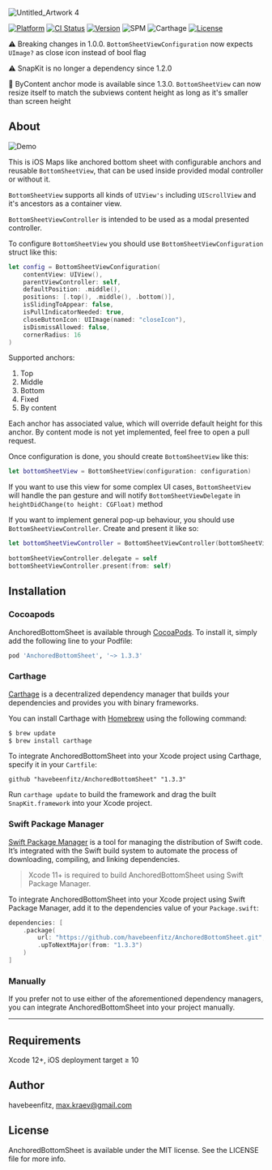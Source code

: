 ![Untitled_Artwork 4](https://user-images.githubusercontent.com/31866271/117677140-dc1d3d00-b1b6-11eb-9b55-aade5409b006.png)

[![Platform](https://img.shields.io/cocoapods/p/AnchoredBottomSheet.svg?style=flat)](https://cocoapods.org/pods/AnchoredBottomSheet)
[![CI Status](https://img.shields.io/travis/havebeenfitz/AnchoredBottomSheet.svg?style=flat)](https://travis-ci.org/havebeenfitz/AnchoredBottomSheet)
[![Version](https://img.shields.io/cocoapods/v/AnchoredBottomSheet.svg?style=flat)](https://cocoapods.org/pods/AnchoredBottomSheet)
![SPM](https://img.shields.io/badge/spm-compatible-success)
![Carthage](https://img.shields.io/badge/carthage-compatible-success)
[![License](https://img.shields.io/cocoapods/l/AnchoredBottomSheet.svg?style=flat)](https://cocoapods.org/pods/AnchoredBottomSheet)

⚠️ Breaking changes in 1.0.0. `BottomSheetViewConfiguration` now expects `UImage?` as close icon instead of bool flag

⚠️ SnapKit is no longer a dependency since 1.2.0

🎉 ByContent anchor mode is available since 1.3.0. `BottomSheetView` can now resize itself to match the subviews content height as long as it's smaller than screen height

## About

![Demo](https://user-images.githubusercontent.com/31866271/117659897-2ac1db80-b1a5-11eb-903e-bdd562fd8c38.gif)

This is iOS Maps like anchored bottom sheet with configurable anchors and reusable `BottomSheetView`, that can be used inside provided modal controller or without it.

`BottomSheetView` supports all kinds of `UIView's` including `UIScrollView` and it's ancestors as a container view.

`BottomSheetViewController` is intended to be used as a modal presented controller.

To configure `BottomSheetView` you should use `BottomSheetViewConfiguration` struct like this:

```swift
let config = BottomSheetViewConfiguration(
    contentView: UIView(),
    parentViewController: self,
    defaultPosition: .middle(),
    positions: [.top(), .middle(), .bottom()],
    isSlidingToAppear: false,
    isPullIndicatorNeeded: true,
    closeButtonIcon: UIImage(named: "closeIcon"),
    isDismissAllowed: false,
    cornerRadius: 16
)
```

Supported anchors: 
1. Top
2. Middle
3. Bottom
4. Fixed
5. By content

Each anchor has associated value, which will override default height for this anchor.
By content mode is not yet implemented, feel free to open a pull request.

Once configuration is done, you should create `BottomSheetView` like this:
```swift
let bottomSheetView = BottomSheetView(configuration: configuration)
```

If you want to use this view for some complex UI cases, `BottomSheetView` will handle the pan gesture and will notify `BottomSheetViewDelegate` in `heightDidChange(to height: CGFloat)` method

If you want to implement general pop-up behaviour, you should use `BottomSheetViewController`. Create and present it like so:
```swift
let bottomSheetViewController = BottomSheetViewController(bottomSheetView: bottomSheetView)
        
bottomSheetViewController.delegate = self
bottomSheetViewController.present(from: self)
```


## Installation

### Cocoapods

AnchoredBottomSheet is available through [CocoaPods](https://cocoapods.org). To install
it, simply add the following line to your Podfile:

```ruby
pod 'AnchoredBottomSheet', '~> 1.3.3'
```


### Carthage

[Carthage](https://github.com/Carthage/Carthage) is a decentralized dependency manager that builds your dependencies and provides you with binary frameworks.

You can install Carthage with [Homebrew](http://brew.sh/) using the following command:

```bash
$ brew update
$ brew install carthage
```

To integrate AnchoredBottomSheet into your Xcode project using Carthage, specify it in your `Cartfile`:

```ogdl
github "havebeenfitz/AnchoredBottomSheet" "1.3.3"
```

Run `carthage update` to build the framework and drag the built `SnapKit.framework` into your Xcode project.

### Swift Package Manager

[Swift Package Manager](https://swift.org/package-manager/) is a tool for managing the distribution of Swift code. It’s integrated with the Swift build system to automate the process of downloading, compiling, and linking dependencies.

> Xcode 11+ is required to build AnchoredBottomSheet using Swift Package Manager.

To integrate AnchoredBottomSheet into your Xcode project using Swift Package Manager, add it to the dependencies value of your `Package.swift`:

```swift
dependencies: [
    .package(
        url: "https://github.com/havebeenfitz/AnchoredBottomSheet.git",
        .upToNextMajor(from: "1.3.3")
    )
]
```

### Manually

If you prefer not to use either of the aforementioned dependency managers, you can integrate AnchoredBottomSheet into your project manually.

---

## Requirements

Xcode 12+, iOS deployment target ≥ 10

## Author

havebeenfitz, max.kraev@gmail.com

## License

AnchoredBottomSheet is available under the MIT license. See the LICENSE file for more info.

